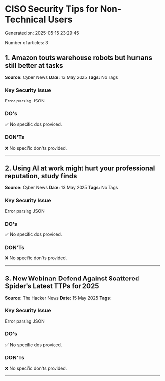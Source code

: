 # CISO Security Tips for Non-Technical Users

Generated on: 2025-05-15 23:29:45

Number of articles: 3

## 1. Amazon touts warehouse robots but humans still better at tasks

**Source:** Cyber News
**Date:** 13 May 2025
**Tags:** No Tags

### Key Security Issue

Error parsing JSON

### DO's

✅ No specific dos provided.

### DON'Ts

❌ No specific don'ts provided.

---

## 2. Using AI at work might hurt your professional reputation, study finds

**Source:** Cyber News
**Date:** 13 May 2025
**Tags:** No Tags

### Key Security Issue

Error parsing JSON

### DO's

✅ No specific dos provided.

### DON'Ts

❌ No specific don'ts provided.

---

## 3. New Webinar: Defend Against Scattered Spider's Latest TTPs for 2025

**Source:** The Hacker News
**Date:** 15 May 2025
**Tags:** 

### Key Security Issue

Error parsing JSON

### DO's

✅ No specific dos provided.

### DON'Ts

❌ No specific don'ts provided.

---

